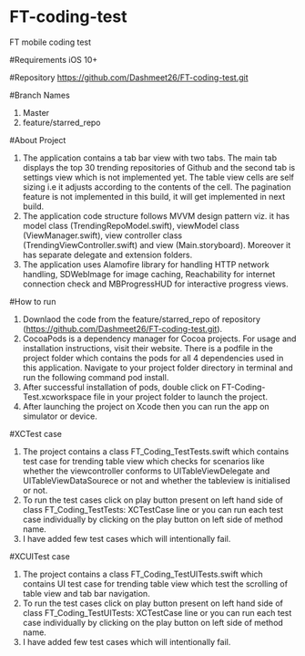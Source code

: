 # FT-coding-test
FT mobile coding test

#Requirements
iOS 10+

#Repository 
https://github.com/Dashmeet26/FT-coding-test.git

#Branch Names
1. Master
2. feature/starred_repo


#About Project
1. The application contains a tab bar view with two tabs. The main tab displays the top 30 trending repositories of Github and the second tab is settings view which is not implemented yet. The table view cells are self sizing i.e it adjusts according to the contents of the cell. The pagination feature is not implemented in this build, it will get implemented in next build.
2. The application code structure follows MVVM design pattern viz. it has model class (TrendingRepoModel.swift), viewModel class (ViewManager.swift), view controller class (TrendingViewController.swift) and view (Main.storyboard). Moreover it has separate delegate and extension folders.
3. The application uses Alamofire library for handling HTTP network handling, SDWebImage for image caching, Reachability for internet connection check and MBProgressHUD for interactive progress views.

#How to run
1. Downlaod the code from the feature/starred_repo of repository (https://github.com/Dashmeet26/FT-coding-test.git).
2. CocoaPods is a dependency manager for Cocoa projects. For usage and installation instructions, visit their website. There is a podfile in the project folder which contains the pods for all 4 dependencies used in this application. Navigate to your project folder directory in terminal and run the following command pod install.
3.  After successful installation of pods, double click on FT-Coding-Test.xcworkspace file in your project folder to launch the project.
4. After launching the project on Xcode then you can run the app on simulator or device.

#XCTest case
1. The project contains a class FT_Coding_TestTests.swift which contains test case for trending table view which checks for scenarios like whether the viewcontroller conforms to UITableViewDelegate and UITableViewDataSourece or not and whether the tableview is initialised or not.
2. To run the test cases click on play button present on left hand side of class FT_Coding_TestTests: XCTestCase line or you can run each test case individually by clicking on the play button on left side of method name.
3. I have added few test cases which will intentionally fail.

#XCUITest case
1. The project contains a class FT_Coding_TestUITests.swift which contains UI test case for trending table view which test the scrolling of table view and tab bar navigation.
2. To run the test cases click on play button present on left hand side of class FT_Coding_TestUITests: XCTestCase  line or you can run each test case individually by clicking on the play button on left side of method name.
3.  I have added few test cases which will intentionally fail.






